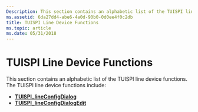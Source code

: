 ```yaml
---
Description: This section contains an alphabetic list of the TUISPI line device functions.
ms.assetid: 6da27dd4-abe6-4a0d-90b0-0d0ee4f0c2db
title: TUISPI Line Device Functions
ms.topic: article
ms.date: 05/31/2018
---
```


# TUISPI Line Device Functions

This section contains an alphabetic list of the TUISPI line device functions. The TUISPI line device functions include:

-   [**TUISPI\_lineConfigDialog**](https://msdn.microsoft.com/en-us/library/ms725976(v=VS.85).aspx)
-   [**TUISPI\_lineConfigDialogEdit**](https://msdn.microsoft.com/en-us/library/ms725977(v=VS.85).aspx)

 

 



